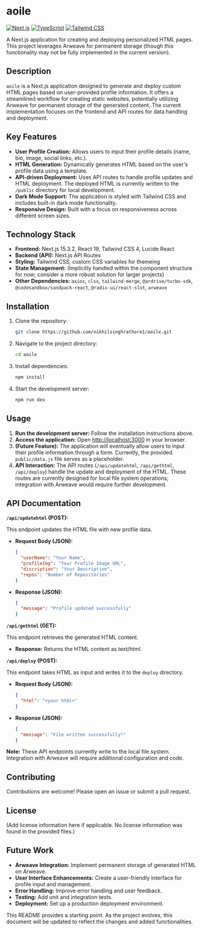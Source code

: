 # aoile

[![Next.js](https://img.shields.io/badge/Next.js-15.3.2-blue)](https://nextjs.org/)
[![TypeScript](https://img.shields.io/badge/TypeScript-5-blue)](https://www.typescriptlang.org/)
[![Tailwind CSS](https://img.shields.io/badge/Tailwind%20CSS-4-blue)](https://tailwindcss.com/)


A Next.js application for creating and deploying personalized HTML pages.  This project leverages Arweave for permanent storage (though this functionality may not be fully implemented in the current version).


## Description

`aoile` is a Next.js application designed to generate and deploy custom HTML pages based on user-provided profile information.  It offers a streamlined workflow for creating static websites, potentially utilizing Arweave for permanent storage of the generated content.  The current implementation focuses on the frontend and API routes for data handling and deployment.

## Key Features

* **User Profile Creation:**  Allows users to input their profile details (name, bio, image, social links, etc.).
* **HTML Generation:** Dynamically generates HTML based on the user's profile data using a template.
* **API-driven Deployment:** Uses API routes to handle profile updates and HTML deployment.  The deployed HTML is currently written to the `/public` directory for local development.
* **Dark Mode Support:**  The application is styled with Tailwind CSS and includes built-in dark mode functionality.
* **Responsive Design:** Built with a focus on responsiveness across different screen sizes.


## Technology Stack

* **Frontend:** Next.js 15.3.2, React 19, Tailwind CSS 4, Lucide React
* **Backend (API):** Next.js API Routes
* **Styling:** Tailwind CSS, custom CSS variables for themeing
* **State Management:**  (Implicitly handled within the component structure for now; consider a more robust solution for larger projects)
* **Other Dependencies:** `axios`, `clsx`, `tailwind-merge`, `@ardrive/turbo-sdk`, `@codesandbox/sandpack-react`, `@radix-ui/react-slot`, `arweave`


## Installation

1. Clone the repository:
   ```bash
   git clone https://github.com/nikhilsinghrathore1/aoile.git
   ```
2. Navigate to the project directory:
   ```bash
   cd aoile
   ```
3. Install dependencies:
   ```bash
   npm install
   ```
4. Start the development server:
   ```bash
   npm run dev
   ```

## Usage

1. **Run the development server:** Follow the installation instructions above.
2. **Access the application:** Open [http://localhost:3000](http://localhost:3000) in your browser.
3. **(Future Feature):**  The application will eventually allow users to input their profile information through a form.  Currently, the provided `public/data.js` file serves as a placeholder.
4. **API Interaction:** The API routes (`/api/updatehtml`, `/api/gethtml`, `/api/deploy`) handle the update and deployment of the HTML.  These routes are currently designed for local file system operations; integration with Arweave would require further development.


## API Documentation

**`/api/updatehtml` (POST):**

This endpoint updates the HTML file with new profile data.

* **Request Body (JSON):**
  ```json
  {
    "userName": "Your Name",
    "profileImg": "Your Profile Image URL",
    "discription": "Your Description",
    "repos": "Number of Repositories"
  }
  ```

* **Response (JSON):**
  ```json
  {
    "message": "Profile updated successfully"
  }
  ```

**`/api/gethtml` (GET):**

This endpoint retrieves the generated HTML content.

* **Response:** Returns the HTML content as text/html.

**`/api/deploy` (POST):**

This endpoint takes HTML as input and writes it to the `deploy` directory.

* **Request Body (JSON):**
  ```json
  {
    "html": "<your html>"
  }
  ```

* **Response (JSON):**
  ```json
  {
    "message": "File written successfully!"
  }
  ```

**Note:**  These API endpoints currently write to the local file system.  Integration with Arweave will require additional configuration and code.


## Contributing

Contributions are welcome! Please open an issue or submit a pull request.


## License

(Add license information here if applicable.  No license information was found in the provided files.)


## Future Work

* **Arweave Integration:** Implement permanent storage of generated HTML on Arweave.
* **User Interface Enhancements:**  Create a user-friendly interface for profile input and management.
* **Error Handling:** Improve error handling and user feedback.
* **Testing:** Add unit and integration tests.
* **Deployment:** Set up a production deployment environment.


This README provides a starting point.  As the project evolves, this document will be updated to reflect the changes and added functionalities.
